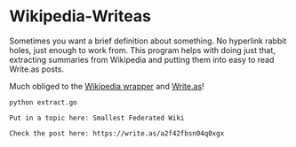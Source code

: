 # Wikipedia-Writeas

Sometimes you want a brief definition about something. No hyperlink rabbit holes, just enough to work from. This program helps with doing just that, extracting summaries from Wikipedia and putting them into easy to read Write.as posts.

Much obliged to the <a href="https://github.com/goldsmith/Wikipedia">Wikipedia wrapper</a> and <a href="https://write.as">Write.as</a>!

```
python extract.go
```

```
Put in a topic here: Smallest Federated Wiki
```

```
Check the post here: https://write.as/a2f42fbsn04q0xgx
```

